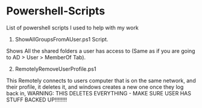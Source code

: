 # Powershell-Scripts
List of powershell scripts I used to help with my work


1. ShowAllGroupsFromAUser.ps1 Script.

Shows All the shared folders a user has access to (Same as if you are going to AD > User > MemberOf Tab).

2. RemotelyRemoveUserProfile.ps1

This Remotely connects to users computer that is on the same network, and their profile, it deletes it, and windows creates a new one once they log back in, WARNING: THIS DELETES EVERYTHING - MAKE SURE USER HAS STUFF BACKED UP!!!!!!!!
